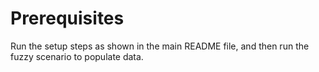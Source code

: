 # Prerequisites

Run the setup steps as shown in the main README file, and then run the fuzzy scenario to populate data.
